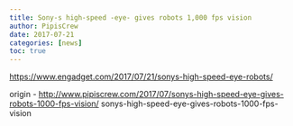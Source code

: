 ```yaml
---
title: Sony-s high-speed -eye- gives robots 1,000 fps vision
author: PipisCrew
date: 2017-07-21
categories: [news]
toc: true
---
```


https://www.engadget.com/2017/07/21/sonys-high-speed-eye-robots/

origin - http://www.pipiscrew.com/2017/07/sonys-high-speed-eye-gives-robots-1000-fps-vision/ sonys-high-speed-eye-gives-robots-1000-fps-vision
